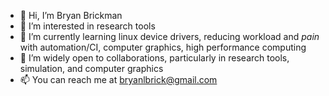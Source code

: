 - 👋 Hi, I’m Bryan Brickman
- 👀 I’m interested in research tools
- 🌱 I’m currently learning linux device drivers, reducing workload and _pain_ with automation/CI, computer graphics, high performance computing
- 💞️ I’m widely open to collaborations, particularly in research tools, simulation, and computer graphics
- 📫 You can reach me at bryanlbrick@gmail.com

<!---
branrickman/branrickman is a ✨ special ✨ repository because its `README.md` (this file) appears on your GitHub profile.
You can click the Preview link to take a look at your changes.
--->
